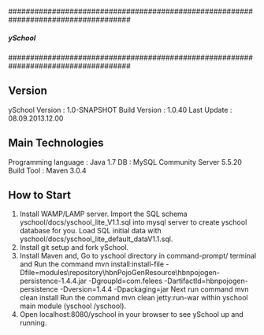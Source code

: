 ####################################################################################
##### 				 ySchool				       #####
####################################################################################

Version
-------
ySchool Version : 1.0-SNAPSHOT
Build Version   : 1.0.40
Last Update     : 08.09.2013.12.00

Main Technologies
-----------------
Programming language    : Java 1.7
DB                      : MySQL Community Server 5.5.20
Build Tool              : Maven 3.0.4


How to Start
------------
1. Install WAMP/LAMP server.
    Import the SQL schema yschool/docs/yschool_lite_V1.1.sql into mysql server to create yschool database for you.
   Load SQL initial data with yschool/docs/yschool_lite_default_dataV1.1.sql.
2. Install git setup and fork ySchool.
3. Install Maven and,
    Go to yschool directory in command-prompt/ terminal and Run the command
mvn install:install-file -Dfile=modules\repository\hbnPojoGenResource\hbnpojogen-persistence-1.4.4.jar -DgroupId=com.felees -DartifactId=hbnpojogen-persistence -Dversion=1.4.4 -Dpackaging=jar
    Next run command
 mvn clean install
    Run the command mvn clean jetty:run-war within yschool main module (yschool /yschool).
4. Open localhost:8080/yschool in your browser to see ySchool up and running.
